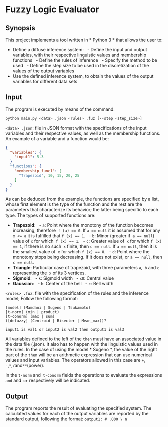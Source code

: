 # Fuzzy Logic Evaluator

## Synopsis
This project implements a tool written in * Python 3 * that allows the user to:
* Define a diffuse inference system:
  - Define the input and output variables, with their respective linguistic values ​​and membership functions
  - Define the rules of inference
  - Specify the method to be used
  - Define the step size to be used in the discretization of the values ​​of the output variables
* Use the defined inference system, to obtain the values ​​of the output variables for different data sets

## Input
The program is executed by means of the command:

```bash
python main.py <data> .json <rules> .fuz [--step <step_size>]
```

`<data> .json`: file in JSON format with the specifications of the input variables and their respective values, as well as the membership functions. An example of a variable and a function would be:
```json
{
  "variables": {
    "input1": 5.3
  }
  "functions": {
    "membership_func1": [
      "Trapezoid", 10, 15, 20, 25
    ]
  }
}
```
As can be deduced from the example, the functions are specified by a list, whose first element is the type of the function and the rest are the parameters that characterize its behavior; the latter being specific to each type.
The types of supported functions are:
* __Trapezoid__:
  - `a`: Point where the monotony of the function becomes increasing, therefore` f (a) == 0`. If `a == null` it is assumed that for any` x <= a` it is fulfilled that `f (x) == 1`.
  - `b`: Minor (greater if` a == null`) value of `x` for which` f (x) == 1`.
  - `c`: Greater value of` x` for which `f (x) == 1`, if there is no such` x` finite, then `c == null`. If `a == null`, then it is the smallest value of` x` for which `f (x) == 0`.
  - `d`: Point where the monotony stops being decreasing. If it does not exist, or `a == null`, then` c == null`.
* __Triangle__: Particular case of trapezoid, with three parameters `a`,` b` and `c` representing the` x` of its 3 vertices.
* __Sigmoid__:
  - `k`: Sigmoid width
  - `x0`: Central value
* __Gaussian__:
  - `b`: Center of the bell
  - `c`: Bell width

`<rules> .fuz`: file with the specification of the rules and the inference model; Follow the following format:
```
[model] (Mamdani | Sugeno | Tsukamoto)
[t-norm] (min | product)
[t-conorm] (max | sum)
([defuzzy] (Centroid | Bisecter | Mean_max))?

input1 is val1 or input2 is val2 then output1 is val3
```
All variables defined to the left of the `then` must have an associated value in the data file (.json). It also has to happen with the linguistic values used in the rules.
In the case of using the model * Sugeno *, the value of the right part of the `then` will be an arithmetic expression that can use numerical values and input variables. The operators allowed in this case are `+`, `-`,` * `,` / `and` ** `(power).

In the `t-norm` and` t-conorm` fields the operations to evaluate the expressions `and` and` or` respectively will be indicated.

## Output
The program reports the result of evaluating the specified system. The calculated values for each of the output variables are reported by the standard output, following the format: `output1: # .000 \ n`
